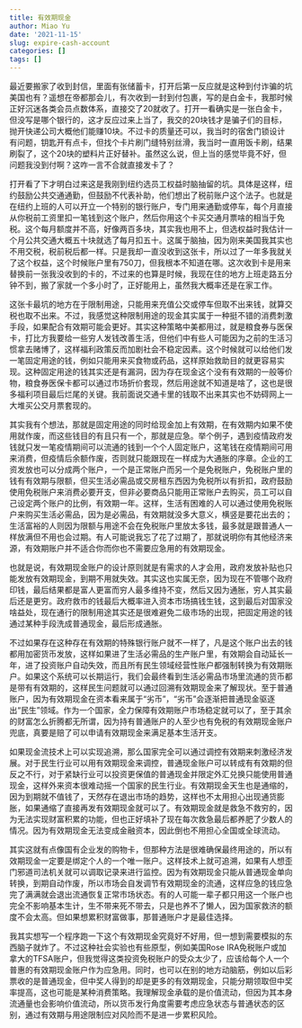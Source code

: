 ```yaml
---
title: 有效期现金
author: Miao Yu
date: '2021-11-15'
slug: expire-cash-account
categories: []
tags: []
---
```

最近要搬家了收到封信，里面有张储蓄卡，打开后第一反应就是这种到付诈骗的坑美国也有？遥想在帝都那会儿，有次收到一封到付包裹，写的是白金卡，我那时候正好沉迷各类会员点数体系，直接交了20就收了。打开一看确实是一张白金卡，但没写是哪个银行的，这才反应过来上当了，我交的20块钱才是骗子们的目标，抛开快递公司大概他们能赚10块。不过卡的质量还可以，我当时的宿舍门锁设计有问题，钥匙开有点卡，但找个卡片刷门缝特别丝滑，我当时一直用饭卡刷，结果刷裂了，这个20块的塑料片正好替补。虽然这么说，但上当的感觉毕竟不好，但问题我没到付啊？这咋一言不合就直接发卡了？

打开看了下才明白过来这是我刚到纽约选员工权益时脑抽留的坑。具体是这样，纽约鼓励公共交通通勤，但鼓励不代表补助，他们想出了税前账户这个法子。也就是在纽约上班的人可以开立一个特别的银行账户，专门用来通勤或停车，每个月直接从你税前工资里扣一笔钱到这个账户，然后你用这个卡买交通月票啥的相当于免税。这个每月额度并不高，好像两百多块，其实我也用不上，但选权益时我估计一个月公共交通大概五十块就选了每月扣五十。这属于脑抽，因为刚来美国我其实也不用交税，税前税后都一样。只是我却一直没收到这张卡，所以过了一年多我就关了这个权益，这个时候账户里有750刀，但我根本不知道在哪。这次收到卡是用来替换前一张我没收到的卡的，不过来的也算是时候，我现在住的地方上班走路五分钟不到，搬了家就一个多小时了，正好能用上，虽然我大概率还是在家工作。

这张卡最坑的地方在于限制用途，只能用来充值公交或停车但取不出来钱，就算交税也取不出来。不过，我感觉这种限制用途的现金其实属于一种挺不错的消费刺激手段，如果配合有效期可能会更好。其实这种策略中美都用过，就是粮食券与医保卡，打比方我要给一些穷人发钱改善生活，但他们中有些人可能因为之前的生活习惯拿去赌博了，这样福利政策反而加剧社会不稳定因素。这个时候就可以给他们发一笔固定用途的钱，例如只能用来买食物或药品，这样原始救助目的就更容易实现。这种固定用途的钱其实还是有漏洞，因为存在现金这个没有有效期的一般等价物，粮食券医保卡都可以通过市场折价套现，然后用途就不知道是啥了，这也是很多福利项目最后烂尾的关键。我前面说交通卡里的钱取不出来其实也不妨碍网上一大堆买公交月票套现的。

其实我有个想法，那就是固定用途的同时给现金加上有效期，在有效期内如果不使用就作废，而这些钱目的有且只有一个，那就是应急。举个例子，遇到疫情政府发钱就只发一笔疫情期间可以流通的钱到一个个人固定账户，这笔钱在疫情期间可用来消费，但疫情后余额作废，否则就只能跟现在一样成为大通胀的序章。企业的工资发放也可以分成两个账户，一个是正常账户而另一个是免税账户，免税账户里的钱有有效期与限额，但买生活必需品或交房租东西因为免税所以有折扣，政府鼓励使用免税账户来消费必要开支，但非必要商品只能用正常账户去购买，员工可以自己设定两个账户的比例，有效期一年。这样，生活有困难的人可以通过使用免税账户来购买生活必需品，因为是必需品，有效期就没多大意义，横竖是要花出去的；生活富裕的人则因为限额与用途不会在免税账户里放太多钱，最多就是跟普通人一样放满但不用也会过期。有人可能说我忘了花了过期了，那就说明你有其他经济来源，有效期账户并不适合你而你也不需要应急用的有效期现金。

也就是说，有效期现金账户的设计原则就是有需求的人才会用，政府发放补贴也只能发放有效期现金，到期不用就失效。其实这也实属无奈，因为现在不管哪个政府印钱，最后结果都是富人更富而穷人最多维持不变，然后又因为通胀，穷人其实最后还是更穷。政府救市的钱最后大概率进入资本市场搞钱生钱，这到最后对国家没啥益处，现在通行的限制用途其实还是很难避免二级市场的出现，把固定用途的钱通过某种手段洗成普通现金，最后形成通胀。

不过如果存在这种存在有效期的特殊银行账户就不一样了，凡是这个账户出去的钱都用加密货币发放，这样如果进了生活必需品的生产账户里，有效期会自动延长一年，进了投资账户自动失效，而且所有民生领域经营性账户都强制转换为有效期账户。如果这个系统可以长期运行，我们会最终看到生活必需品市场里流通的货币都是带有有效期的，这样民生问题就可以通过回溯有效期现金来了解现状。至于普通账户，因为有效期现金在资本看来属于“劣币”，“劣币”会逐渐把普通现金驱逐出“民生”领域。作为一个国家，全力保障有效期账户市场稳定就可以了，至于其余的财富怎么折腾都无所谓，因为持有普通账户的人至少也有免税的有效期现金账户兜底，真要是赔了可以申请有效期现金来满足基本生活开支。

如果现金流技术上可以实现追溯，那么国家完全可以通过调控有效期来刺激经济发展。对于民生行业可以用有效期现金来调控，普通现金账户可以转成有有效期的但反之不行，对于紧缺行业可以投资更保值的普通现金并限定外汇兑换只能使用普通现金，这样外来资本很难动摇一个国家的民生行业。有效期现金天生也是通缩的，因为到期就不值钱了，天然存在退出市场的趋势，这样也不太用担心出现通货膨胀，如果通缩了直接再发有效期现金就可以了。有效期现金就是救急不救穷的，因为无法实现财富积累的功能，但也正好填补了现在每次救急最后都养肥了少数人的情况。因为有效期现金无法变成金融资本，因此倒也不用担心全国或全球流动。

其实这就有点像国有企业发的购物卡，但那种方法是很难确保最终用途的，所以有效期现金一定要是绑定个人的一个唯一账户。这样技术上就可追溯，如果有人想歪门邪道司法机关就可以调取记录来进行监控。因为有效期现金只能从普通现金单向转换，到期自动作废，所以市场会自发调节有效期现金的流通，这样应急的钱应急完了满满就会退出流通恢复正常市场状态。有的人可能一辈子都只用这一个账户也完全不影响基本生计，生不带来死不带去，只是也养不了懒人，因为国家救济的额度不会太高。但如果想累积财富做事，那普通账户才是最佳选择。

我其实想写一个程序跑一下这个有效期现金究竟好不好用，但一想到需要模拟的东西脑子就炸了。不过这种社会实验也有些原型，例如美国Rose IRA免税账户或加拿大的TFSA账户，但我觉得这类投资免税账户的受众太少了，应该给每个人一个普惠的有效期现金账户作为应急用。同时，也可以在别的地方动脑筋，例如以后彩票收的是普通现金，但中奖人得到的却是更多的有效期现金，只能分期领取但中奖率提高，这也可能是某种消费策略。我理解现金承载的是价值流动，但因为其本身流通量也会影响价值流动，所以货币发行角度需要考虑应急状态与普通状态的区别，通过有效期与用途限制应对风险而不是进一步累积风险。
